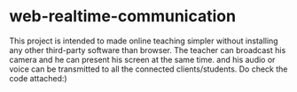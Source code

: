 # web-realtime-communication
This project is intended to made online teaching simpler without installing any other third-party software than browser.
The teacher can broadcast his camera and he can present his screen at the same time.
and his audio or voice can be transmitted to all the connected clients/students.
Do check the code attached:)

